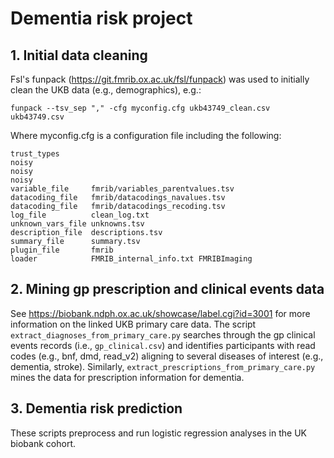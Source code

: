 # Dementia risk project
## 1. Initial data cleaning
Fsl's funpack (https://git.fmrib.ox.ac.uk/fsl/funpack) was used to initially clean the UKB data (e.g., demographics), e.g.:

```funpack --tsv_sep "," -cfg myconfig.cfg ukb43749_clean.csv ukb43749.csv```

Where myconfig.cfg is a configuration file including the following:
```
trust_types
noisy
noisy
noisy
variable_file     fmrib/variables_parentvalues.tsv
datacoding_file   fmrib/datacodings_navalues.tsv
datacoding_file   fmrib/datacodings_recoding.tsv
log_file          clean_log.txt
unknown_vars_file unknowns.tsv
description_file  descriptions.tsv
summary_file      summary.tsv
plugin_file       fmrib
loader            FMRIB_internal_info.txt FMRIBImaging

```

## 2. Mining gp prescription and clinical events data 
See https://biobank.ndph.ox.ac.uk/showcase/label.cgi?id=3001 for more information on the linked UKB primary care data.
The script ```extract_diagnoses_from_primary_care.py``` searches through the gp clinical events records (i.e., ```gp_clinical.csv```) and identifies participants with read codes (e.g., bnf, dmd, read_v2) aligning to several diseases of interest (e.g., dementia, stroke). Similarly, ```extract_prescriptions_from_primary_care.py``` mines the data for prescription information for dementia. 

## 3. Dementia risk prediction
These scripts preprocess and run logistic regression analyses in the UK biobank cohort. 
